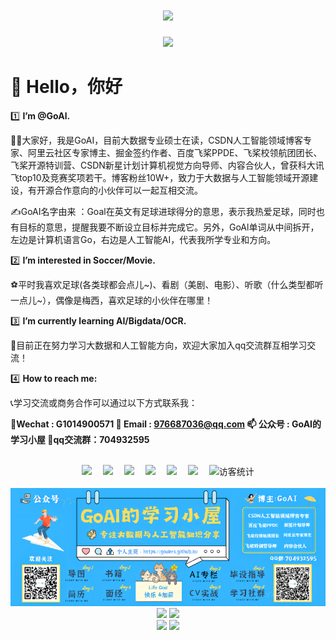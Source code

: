 <h1 align="center"> <a href="https://sunguoqi.com/"> <img src="https://readme-typing-svg.herokuapp.com/?lines=欢迎访问%2C%20我的主页;GoAI祝您每天生活愉快!&center=true&size=27"> </a>
</h1>

<div align="center"><img src="https://cdn.jsdelivr.net/gh/sun0225SUN/photos/images/202110311924844.png" /></div>


# 🙋 Hello，你好

1️⃣ **I’m @GoAl.** 

👨‍🎓大家好，我是GoAI，目前大数据专业硕士在读，CSDN人工智能领域博客专家、阿里云社区专家博主、掘金签约作者、百度飞桨PPDE、飞桨校领航团团长、飞桨开源特训营、CSDN新星计划计算机视觉方向导师、内容合伙人，曾获科大讯飞top10及竞赛奖项若干。博客粉丝10W+，致力于大数据与人工智能领域开源建设，有开源合作意向的小伙伴可以一起互相交流。

✍️GoAI名字由来 ：Goal在英文有足球进球得分的意思，表示我热爱足球，同时也有目标的意思，提醒我要不断设立目标并完成它。另外，GoAl单词从中间拆开，左边是计算机语言Go，右边是人工智能AI，代表我所学专业和方向。


2️⃣ **I’m interested in Soccer/Movie.**  

⚽平时我喜欢足球(各类球都会点儿~)、看剧（美剧、电影）、听歌（什么类型都听一点儿~），偶像是梅西，喜欢足球的小伙伴在哪里！

3️⃣ **I’m currently learning AI/Bigdata/OCR.**  

🎉目前正在努力学习大数据和人工智能方向，欢迎大家加入qq交流群互相学习交流！

4️⃣ **How to reach me:** 

📞学习交流或商务合作可以通过以下方式联系我：

   📝**Wechat : G1014900571          📩  Email : 976687036@qq.com         📫  公众号 : GoAI的学习小屋  🎉qq交流群：704932595**


</br>
<div align="center">
  <a href="https://goalers.github.io/#/"><img src="https://img.shields.io/badge/GoAI-个人博客-purple"></a>&emsp;
  <a href="https://blog.csdn.net/qq_36816848"><img src="https://img.shields.io/badge/CSDN-%E5%8D%9A%E5%AE%A2-c32136"></a>&emsp;
  <a href="https://juejin.cn/user/4187396884401127"><img src="https://img.shields.io/badge/稀土-掘金-00008b"></a>&emsp;  
  <a href="https://www.cbedai.net/goai"><img src="https://img.shields.io/badge/AI-学习网站-green" /></a>&emsp;
  <a href="https://aistudio.baidu.com/aistudio/personalcenter/thirdview/703719"><img src="https://img.shields.io/badge/AIStudio-百度飞桨-blue" /></a>&emsp;
  <a href="https://www.zhihu.com/people/GoAI/"><img src="https://img.shields.io/badge/zhihu-%E7%9F%A5%E4%B9%8E-yellow"></a>&emsp;  
 <!--- <a href="https://space.bilibili.com/448488855/"><img src="https://img.shields.io/badge/bilibili-B%E7%AB%99-ff69b4"></a>&emsp;  -->
<!-- 访客数统计徽标 -->
  <img src="https://visitor-badge.glitch.me/badge?page_id=GoAlers" alt="访客统计" /></div>
</br>

<div align="center"><img  src="./gzh(1).png" /></div>

<!---
GoAlers/GoAlers is a ✨ special ✨ repository because its `README.md` (this file) appears on your GitHub profile.
You can click the Preview link to take a look at your changes.
--->

<!--https://stats.justsong.cn/api/leetcode/?username=quanpeng&theme=dark-->


<div align="center">
  <img height="230px" src="https://stats.justsong.cn/api/csdn?id=qq_36816848" />
  <img height="230px" src="https://stats.justsong.cn/api/zhihu?username=GoAI" />
</div>



<!-- GitHub 数据统计 -->
<div align="center">
  <img height="150px" src="https://github-readme-stats-git-masterrstaa-rickstaa.vercel.app/api?username=GoAlers&hide_title=true&hide_border=true&show_icons=trueline_height=21&text_color=000&icon_color=000&bg_color=0,ea6161,ffc64d,fffc4d,52fa5a&theme=graywhite" />
  <img height="150px" src="https://github-readme-stats-git-masterrstaa-rickstaa.vercel.app/api/top-langs/?username=GoAlers&hide_title=true&hide_border=true&layout=compact&langs_count=6&text_color=000&icon_color=fff&bg_color=0,52fa5a,4dfcff,c64dff&theme=graywhite" />
</div> 

<!-- 
<table align="center">
  <tr>
    <td><img src="https://wakatime.com/share/@42d0678c-368b-448b-9a77-5d21c5b55352/d07b5f65-d3e1-4896-897c-1695c560a7dc.svg" width="430" /></td>
    <td><img src="https://wakatime.com/share/@42d0678c-368b-448b-9a77-5d21c5b55352/39a6f115-6058-44ce-95da-c3b2cbc9e831.svg" width="430"/></td>
  </tr>
</table>
-->


<!--  注释开始
<div align="center">
  <img height="137px" src="https://github-readme-stats.vercel.app/api?username=GoAlers&hide_title=true&hide_border=true&show_icons=trueline_height=21&text_color=000&icon_color=000&bg_color=0,ea6161,ffc64d,fffc4d,52fa5a&theme=graywhite" />
  <img height="137px" src="https://github-readme-stats.vercel.app/api/top-langs/?username=GoAlers&hide_title=true&hide_border=true&layout=compact&langs_count=6&text_color=000&icon_color=fff&bg_color=0,52fa5a,4dfcff,c64dff&theme=graywhite" />
</div>




<div align="center"> <img src="https://github-readme-stats.vercel.app/api/top-langs/?username=GoAlers&hide_title=true&hide_border=true&layout=compact&langs_count=6&text_color=000&icon_color=fff&bg_color=0,52fa5a,4dfcff,c64dff&theme=graywhite" /> </div>

<div align="center"> <img height="137px" src="https://github-readme-stats.vercel.app/api?username=GoAlers&hide_title=true&hide_border=true&show_icons=trueline_height=21&text_color=000&icon_color=000&bg_color=0,ea6161,ffc64d,fffc4d,52fa5a&theme=graywhite" /> </div>


![Metrics](https://metrics.lecoq.io/GoAIers?template=classic&base=header%2C%20activity%2C%20community%2C%20repositories%2C%20metadata&base.indepth=false&base.hireable=false&base.skip=false&config.timezone=Asia%2FHong_Kong)


![Metrics](https://metrics.lecoq.io/GoAlers?template=terminal&isocalendar=1&projects=1&people=1&introduction=1&nightscout=1&base=header%2C%20activity%2C%20community%2C%20repositories%2C%20metadata&base.indepth=false&base.hireable=false&base.skip=false&isocalendar=false&isocalendar.duration=full-year&people=false&people.limit=24&people.identicons=false&people.identicons.hide=false&people.size=28&people.types=followers%2C%20following&people.shuffle=false&introduction=false&introduction.title=true&projects=false&projects.limit=2&projects.descriptions=false&nightscout=false&nightscout.url=https%3A%2F%2Fexample.herokuapp.com&nightscout.datapoints=12&nightscout.lowalert=80&nightscout.highalert=180&nightscout.urgentlowalert=50&nightscout.urgenthighalert=250&config.timezone=Asia%2FHong_Kong)

注释结束
-->


